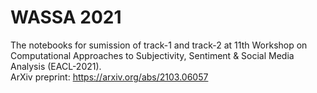 # WASSA 2021 
The notebooks for sumission of track-1 and track-2 at 11th Workshop on Computational 
Approaches to Subjectivity, Sentiment & Social Media Analysis (EACL-2021).  
ArXiv preprint: https://arxiv.org/abs/2103.06057
